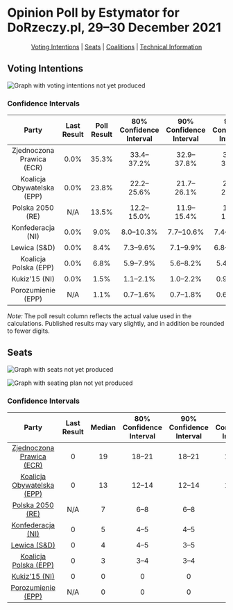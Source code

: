 # Opinion Poll by Estymator for DoRzeczy.pl, 29–30 December 2021

<p align="center"><a href="#voting-intentions">Voting Intentions</a> | <a href="#seats">Seats</a> | <a href="#coalitions">Coalitions</a> | <a href="#technical-information">Technical Information</a></p>

## Voting Intentions

![Graph with voting intentions not yet produced](2021-12-30-Estymator.png "Voting Intentions")

### Confidence Intervals

| Party | Last Result | Poll Result | 80% Confidence Interval | 90% Confidence Interval | 95% Confidence Interval | 99% Confidence Interval |
|:-----:|:-----------:|:-----------:|:-----------------------:|:-----------------------:|:-----------------------:|:-----------------------:|
| Zjednoczona Prawica (ECR) | 0.0% | 35.3% | 33.4–37.2% |32.9–37.8% |32.4–38.3% |31.5–39.2% |
| Koalicja Obywatelska (EPP) | 0.0% | 23.8% | 22.2–25.6% |21.7–26.1% |21.3–26.5% |20.5–27.4% |
| Polska 2050 (RE) | N/A | 13.5% | 12.2–15.0% |11.9–15.4% |11.6–15.7% |11.0–16.5% |
| Konfederacja (NI) | 0.0% | 9.0% | 8.0–10.3% |7.7–10.6% |7.4–11.0% |7.0–11.6% |
| Lewica (S&D) | 0.0% | 8.4% | 7.3–9.6% |7.1–9.9% |6.8–10.2% |6.4–10.8% |
| Koalicja Polska (EPP) | 0.0% | 6.8% | 5.9–7.9% |5.6–8.2% |5.4–8.5% |5.0–9.1% |
| Kukiz’15 (NI) | 0.0% | 1.5% | 1.1–2.1% |1.0–2.2% |0.9–2.4% |0.7–2.7% |
| Porozumienie (EPP) | N/A | 1.1% | 0.7–1.6% |0.7–1.8% |0.6–1.9% |0.5–2.2% |

*Note:* The poll result column reflects the actual value used in the calculations. Published results may vary slightly, and in addition be rounded to fewer digits.

## Seats

![Graph with seats not yet produced](2021-12-30-Estymator-seats.png "Seats")

![Graph with seating plan not yet produced](2021-12-30-Estymator-seating-plan.png "Seating Plan")

### Confidence Intervals

| Party | Last Result | Median | 80% Confidence Interval | 90% Confidence Interval | 95% Confidence Interval | 99% Confidence Interval |
|:-----:|:-----------:|:------:|:-----------------------:|:-----------------------:|:-----------------------:|:-----------------------:|
| <a href="#zjednoczona-prawica-(ecr)">Zjednoczona Prawica (ECR)</a> | 0 | 19 | 18–21 |18–21 |18–21 |17–22 |
| <a href="#koalicja-obywatelska-(epp)">Koalicja Obywatelska (EPP)</a> | 0 | 13 | 12–14 |12–14 |12–14 |11–15 |
| <a href="#polska-2050-(re)">Polska 2050 (RE)</a> | N/A | 7 | 6–8 |6–8 |6–8 |6–9 |
| <a href="#konfederacja-(ni)">Konfederacja (NI)</a> | 0 | 5 | 4–5 |4–5 |4–6 |3–6 |
| <a href="#lewica-(s&d)">Lewica (S&D)</a> | 0 | 4 | 4–5 |3–5 |3–5 |3–6 |
| <a href="#koalicja-polska-(epp)">Koalicja Polska (EPP)</a> | 0 | 3 | 3–4 |3–4 |3–4 |0–5 |
| <a href="#kukiz’15-(ni)">Kukiz’15 (NI)</a> | 0 | 0 | 0 |0 |0 |0 |
| <a href="#porozumienie-(epp)">Porozumienie (EPP)</a> | N/A | 0 | 0 |0 |0 |0 |


